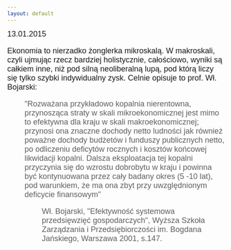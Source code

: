 ```yaml
---
layout: default
---
```

<!--220-->
<p style="margin: 0px 0px 18px; font-size: 18px; font-family: Helvetica;">13.01.2015</p><p style="margin: 0px 0px 18px; font-size: 18px; font-family: Helvetica;">Ekonomia to nierzadko żonglerka mikroskalą. W makroskali, czyli ujmując rzecz bardziej holistycznie, całościowo, wyniki są całkiem inne, niż pod silną neoliberalną lupą, pod którą liczy się tylko szybki indywidualny zysk. Celnie opisuje to prof. Wł. Bojarski:</p><blockquote style="margin: 0 0 0 40px; border: none; padding: 0px;"><p style="margin: 0px 0px 18px; font-size: 18px; font-family: Helvetica;">"Rozważana przykładowo kopalnia nierentowna, przynosząca straty w skali mikroekonomicznej jest mimo to efektywna dla kraju w skali makroekonomicznej; przynosi ona znaczne dochody netto ludności jak również poważne dochody budżetów i funduszy publicznych netto, po odliczeniu deficytów rocznych i kosztów końcowej likwidacji kopalni. Dalsza eksploatacja tej kopalni przyczynia się do wzrostu dobrobytu w kraju i powinna być kontynuowana przez cały badany okres (5 -10 lat), pod warunkiem, że ma ona zbyt przy uwzględnionym deficycie finansowym"</p></blockquote>
<blockquote style="margin: 0 0 0 40px; border: none; padding: 0px;"><blockquote style="margin: 0 0 0 40px; border: none; padding: 0px;"><p style="margin: 0px 0px 18px; font-size: 18px; font-family: Helvetica;">Wł. Bojarski, "Efektywność systemowa przedsięwzięć gospodarczych", Wyższa Szkoła Zarządzania i Przedsiębiorczości im. Bogdana Jańskiego, Warszawa 2001, s.147.</p></blockquote></blockquote>